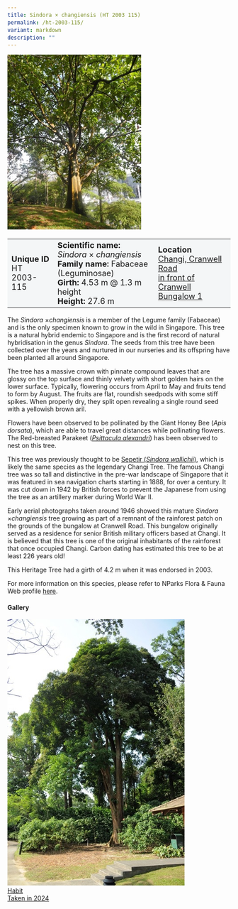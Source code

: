```yaml
---
title: Sindora × changiensis (HT 2003 115)
permalink: /ht-2003-115/
variant: markdown
description: ""
---
```

<div class="isomer-image-wrapper">
<img style="width: 60%" src="/images/heritage_trees_photos/terap_ht_2015_235-habit.jpg"> 
</div><table style="minWidth: 100px; font-size: 18px; background: #F4F6F7">
<tbody><tr>
<td rowspan="1" colspan="1">
<strong>Unique ID</strong>
<br>HT 2003-115
</td>
<td rowspan="1" colspan="1">
<strong>Scientific name:</strong> <em>Sindora</em> × <em>changiensis</em> 
<br><strong>Family name:</strong> Fabaceae (Leguminosae)
<br><strong>Girth:</strong> 4.53 m @ 1.3 m height
<br><strong>Height: </strong>27.6 m
</td>
<td rowspan="1" colspan="1">
<strong>Location</strong><a href="https://www.onemap.gov.sg/?lat=1.3888999999989582&amp;lng=103.97697299999797">
<br>Changi, Cranwell Road<br> in front of Cranwell Bungalow 1</a>
</td>
</tr>
</tbody></table>
<p>The <em>Sindora</em> ×<em>changiensis</em> is a member of the Legume family (Fabaceae) and is the only specimen known to grow in the wild in Singapore. This tree is a natural hybrid&nbsp;endemic to Singapore&nbsp;and is the first record of natural hybridisation in the genus&nbsp;<em>Sindora</em>. The seeds from this tree have been collected over the years and nurtured in our nurseries and its offspring have been planted all around Singapore.</p>

<p>The tree has a massive crown with pinnate compound leaves that are glossy on the top surface and thinly velvety with short golden hairs on the lower surface. Typically, flowering occurs from April to May and fruits tend to form by August. The fruits are flat, roundish seedpods with some stiff spikes. When properly dry, they split open revealing a single round seed with a yellowish brown aril.</p>

<p>Flowers have been observed to be pollinated by the Giant Honey Bee (<em>Apis dorsata</em>), which are able to travel great distances while pollinating flowers. The Red-breasted Parakeet (<a href="https://www.nparks.gov.sg/florafaunaweb/fauna/6/1/614"><em>Psittacula alexandri</em></a>) has been observed to nest on this tree.</p>

<p>This tree was previously thought to be <a href="https://www.nparks.gov.sg/florafaunaweb/flora/3/1/3130">Sepetir (<em>Sindora wallichii</em>)</a>, which is likely the same species as the legendary Changi Tree. The famous Changi tree was so tall and distinctive in the pre-war landscape of Singapore that it was featured in sea navigation charts starting in 1888, for over a century. It was cut down in 1942 by British forces to prevent the Japanese from using the tree as an artillery marker during World War II.</p>

<p>Early aerial photographs taken around 1946 showed this mature <em>Sindora</em> ×<em>changiensis</em> tree growing as part of a remnant of the rainforest patch on the grounds of the bungalow at Cranwell Road. This bungalow originally served as a residence for senior British military officers based at Changi. It is believed that this tree is one of the original inhabitants of the rainforest that once occupied Changi. Carbon dating has estimated this tree to be at least 226 years old!</p>

<p>This Heritage Tree had a girth of 4.2 m when it was endorsed in 2003.</p>
	
<p>For more information on this species, please refer to NParks Flora &amp; Fauna Web profile <a href="https://www.nparks.gov.sg/florafaunaweb/flora/8/6/8621">here</a>.</p>

<h4><b>Gallery</b></h4>
<div class="isomer-card-grid">
<a href="/images/Heritage_trees_photos/tulang_daing_ht_2001_22-habit.jpg" class="isomer-card">
<div class="isomer-card-image">
<div class="isomer-image-wrapper"><img src="/images/Heritage_trees_photos/tulang_daing_ht_2001_22-habit.jpg"></div></div>
<div class="isomer-card-body"><div class="isomer-card-title">Habit</div><div class="isomer-card-description">Taken in 2024</div></div></a><br></div>